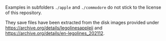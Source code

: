 Examples in subfolders `./apple` and `./commodore` do not stick to the license of this repository.

They save files have been extracted from the disk images provided under https://archive.org/details/legolinesappleii and https://archive.org/details/en-legolines_202112.
